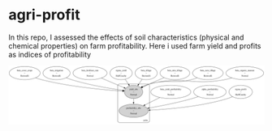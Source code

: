 # agri-profit
In this repo, I assessed the effects of soil  characteristics (physical and chemical properties) on farm profitability.
Here i used farm yield and profits as indices of profitability

![Model specification](model.png "with details")

